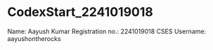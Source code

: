 # CodexStart_2241019018
Name: Aayush Kumar
Registration no.: 2241019018
CSES Username: aayushontherocks
